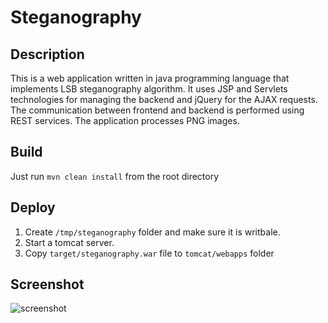 # Steganography

## Description

This is a web application written in java programming language that implements LSB steganography algorithm. It uses JSP and Servlets technologies for managing the backend and jQuery for the AJAX requests. The communication between frontend and backend is performed using REST services. The application processes PNG images.

## Build

Just run ```mvn clean install``` from the root directory

## Deploy

1. Create ```/tmp/steganography``` folder and make sure it is writbale.
1. Start a tomcat server. 
1. Copy ```target/steganography.war``` file to ```tomcat/webapps``` folder

## Screenshot

![screenshot](https://raw.github.com/kaleksandrov/steganography/master/screenshot.png)

